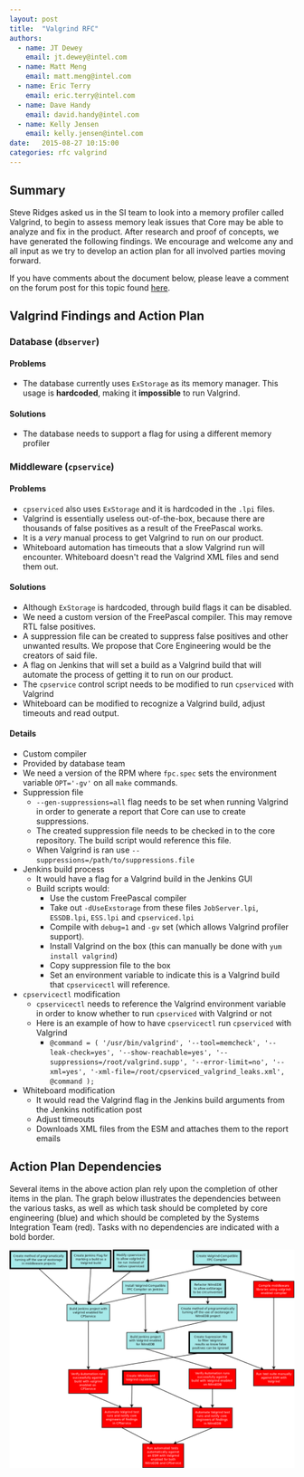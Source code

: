```yaml
---
layout: post
title:  "Valgrind RFC"
authors:
  - name: JT Dewey
    email: jt.dewey@intel.com
  - name: Matt Meng
    email: matt.meng@intel.com
  - name: Eric Terry
    email: eric.terry@intel.com
  - name: Dave Handy
    email: david.handy@intel.com
  - name: Kelly Jensen
    email: kelly.jensen@intel.com
date:   2015-08-27 10:15:00
categories: rfc valgrind
---
```


## Summary

Steve Ridges asked us in the SI team to look into a memory profiler called Valgrind, to begin to assess memory leak issues that Core may be able to analyze and fix in the product. After research and proof of concepts, we have generated the following findings. We encourage and welcome any and all input as we try to develop an action plan for all involved parties moving forward.

If you have comments about the document below, please leave a comment on the forum post for this topic found [here](http://discourse.ida.lab/t/valgrind-memory-profiler/23).

## Valgrind Findings and Action Plan

### Database (`dbserver`)

#### Problems
* The database currently uses `ExStorage` as its memory manager. This usage is **hardcoded**, making it **impossible** to run Valgrind.

#### Solutions
* The database needs to support a flag for using a different memory profiler

### Middleware (`cpservice`)

#### Problems

* `cpserviced` also uses `ExStorage` and it is hardcoded in the `.lpi` files.
* Valgrind is essentially useless out-of-the-box, because there are thousands of false positives as a result of the FreePascal works.
* It is a *very* manual process to get Valgrind to run on our product.
* Whiteboard automation has timeouts that a slow Valgrind run will encounter. Whiteboard doesn't read the Valgrind XML files and send them out.

#### Solutions

* Although `ExStorage` is hardcoded, through build flags it can be disabled.
* We need a custom version of the FreePascal compiler. This may remove RTL false positives.
* A suppression file can be created to suppress false positives and other unwanted results. We propose that Core Engineering would be the creators of said file.
* A flag on Jenkins that will set a build as a Valgrind build that will automate the process of getting it to run on our product.
* The `cpservice` control script needs to be modified to run `cpserviced` with Valgrind
* Whiteboard can be modified to recognize a Valgrind build, adjust timeouts and read output.

#### Details

* Custom compiler
 * Provided by database team
 * We need a version of the RPM where `fpc.spec` sets the environment variable `OPT='-gv'` on all `make` commands.
* Suppression file
  * `--gen-suppressions=all` flag needs to be set when running Valgrind in order to generate a report that Core can use to create suppressions.
  * The created suppression file needs to be checked in to the core repository. The build script would reference this file.
  * When Valgrind is ran use `--suppressions=/path/to/suppressions.file`
* Jenkins build process
  * It would have a flag for a Valgrind build in the Jenkins GUI
  * Build scripts would:
    * Use the custom FreePascal compiler
    * Take out `-dUseExstorage` from these files `JobServer.lpi`, `ESSDB.lpi`, `ESS.lpi` and `cpserviced.lpi`
    * Compile with `debug=1` and `-gv` set (which allows Valgrind profiler support).
    * Install Valgrind on the box (this can manually be done with `yum install valgrind`)
    * Copy suppression file to the box
    * Set an environment variable to indicate this is a Valgrind build that `cpservicectl` will reference.
* `cpservicectl` modification
  * `cpservicectl` needs to reference the Valgrind environment variable in order to know whether to run `cpserviced` with Valgrind or not
  * Here is an example of how to have `cpservicectl` run `cpserviced` with Valgrind
    * `@command = ( '/usr/bin/valgrind', '--tool=memcheck', '--leak-check=yes', '--show-reachable=yes',
'--suppressions=/root/valgrind.supp', '--error-limit=no', '--xml=yes', '-xml-file=/root/cpserviced_valgrind_leaks.xml', @command );`
* Whiteboard modification
  * It would read the Valgrind flag in the Jenkins build arguments from the Jenkins notification post
  * Adjust timeouts
  * Downloads XML files from the ESM and attaches them to the report emails

## Action Plan Dependencies

Several items in the above action plan rely upon the completion of other items in the plan. The graph below illustrates the dependencies between the various tasks, as well as which task should be completed by core engineering (blue) and which should be completed by the Systems Integration Team (red). Tasks with no dependencies are indicated with a bold border.

![Valgrind Task Dependency Graph](/files/valgrind_partial_order.png)